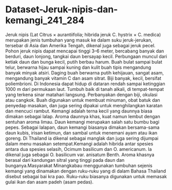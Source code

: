# Dataset-Jeruk-nipis-dan-kemangi_241_284
Jeruk nipis (Lat Citrus × aurantiifolia; hibrida jeruk C. hystrix × C. medica) merupakan jenis tumbuhan yang masuk ke dalam suku jeruk-jerukan, tersebar di Asia dan Amerika Tengah, dikenal juga sebagai jeruk pecel. Pohon jeruk nipis dapat mencapai tinggi 3–6 meter, bercabang banyak dan berduri, daun lonjong, tangkai daun bersayap kecil. Perbungaan muncul dari ketiak daun dan bunga kecil, putih berbau harum. Buah bulat sampai bulat telur, berwarna hijau sampai kuning dan kulit buah tipis mengandung banyak minyak atsiri. Daging buah berwarna putih kehijauan, sangat asam, mengandung banyak vitamin C dan asam sitrat. Biji banyak, kecil, bersifat poliembrioni. Di Indonesia dapat hidup di dataran rendah sampai ketinggian 1000 m dari permukaan laut. Tumbuh baik di tanah alkali, di tempat-tempat yang terkena sinar matahari langsung. Perbanyakan dengan biji, okulasi atau cangkok. Buah digunakan untuk membuat minuman, obat batuk dan penyedap masakan, dan juga sering dipakai untuk menghilangkan karatan dan mencuci rambut.
Kemangi adalah terna kecil yang daunnya biasa dimakan sebagai lalap. Aroma daunnya khas, kuat namun lembut dengan sentuhan aroma limau. Daun kemangi merupakan salah satu bumbu bagi pepes. Sebagai lalapan, daun kemangi biasanya dimakan bersama-sama daun kubis, irisan ketimun, dan sambal untuk menemani ayam atau ikan goreng. Di Thailand ia dikenal sebagai manglak dan juga sering dijumpai dalam menu masakan setempat.Kemangi adalah hibrida antar spesies antara dua spesies selasih, Ocimum basilicum dan O. americanum. Ia dikenal juga sebagai O. basilicum var. anisatum Benth. Aroma khasnya berasal dari kandungan sitral yang tinggi pada daun dan bunganya.Masyarakat Minangkabau menggunakan tumbuhan sejenis kemangi yang dinamakan dengan ruku-ruku yang di dalam Bahasa Thailand disebut sebagai bai kra pao. Ruku-ruku biasanya digunakan untuk memasak gulai ikan dan asam padeh (asam pedas).

